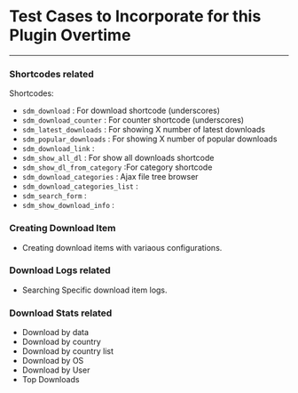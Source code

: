 # Test Cases to Incorporate for this Plugin Overtime
___

### Shortcodes related
Shortcodes:
- `sdm_download` : For download shortcode (underscores)
- `sdm_download_counter` : For counter shortcode (underscores)
- `sdm_latest_downloads` : For showing X number of latest downloads
- `sdm_popular_downloads` : For showing X number of popular downloads
- `sdm_download_link` :
- `sdm_show_all_dl` : For show all downloads shortcode
- `sdm_show_dl_from_category` :For category shortcode
- `sdm_download_categories` : Ajax file tree browser
- `sdm_download_categories_list` :
- `sdm_search_form` :
- `sdm_show_download_info` :

### Creating Download Item
- Creating download items with variaous configurations.

### Download Logs related
- Searching Specific download item logs.

### Download Stats related
- Download by data
- Download by country
- Download by country list
- Download by OS
- Download by User
- Top Downloads
